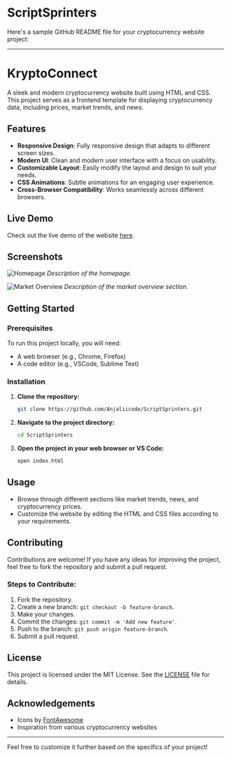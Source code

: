 # ScriptSprinters
Here's a sample GitHub README file for your cryptocurrency website project:

---

# KryptoConnect

A sleek and modern cryptocurrency website built using HTML and CSS. This project serves as a frontend template for displaying cryptocurrency data, including prices, market trends, and news.

## Features

- **Responsive Design**: Fully responsive design that adapts to different screen sizes.
- **Modern UI**: Clean and modern user interface with a focus on usability.
- **Customizable Layout**: Easily modify the layout and design to suit your needs.
- **CSS Animations**: Subtle animations for an engaging user experience.
- **Cross-Browser Compatibility**: Works seamlessly across different browsers.

## Live Demo

Check out the live demo of the website [here](#).

## Screenshots

![Homepage](path/to/screenshot1.png)
*Description of the homepage.*

![Market Overview](path/to/screenshot2.png)
*Description of the market overview section.*

## Getting Started

### Prerequisites

To run this project locally, you will need:

- A web browser (e.g., Chrome, Firefox)
- A code editor (e.g., VSCode, Sublime Text)

### Installation

1. **Clone the repository:**

   ```bash
   git clone https://github.com/Anjaliicode/ScriptSprinters.git
   ```

2. **Navigate to the project directory:**

   ```bash
   cd ScriptSprinters
   ```

3. **Open the project in your web browser or VS Code:**

   ```bash
   open index.html
   ```

## Usage

- Browse through different sections like market trends, news, and cryptocurrency prices.
- Customize the website by editing the HTML and CSS files according to your requirements.

## Contributing

Contributions are welcome! If you have any ideas for improving the project, feel free to fork the repository and submit a pull request.

### Steps to Contribute:

1. Fork the repository.
2. Create a new branch: `git checkout -b feature-branch`.
3. Make your changes.
4. Commit the changes: `git commit -m 'Add new feature'`.
5. Push to the branch: `git push origin feature-branch`.
6. Submit a pull request.

## License

This project is licensed under the MIT License. See the [LICENSE](LICENSE) file for details.

## Acknowledgements

- Icons by [FontAwesome](https://fontawesome.com/)
- Inspiration from various cryptocurrency websites

---

Feel free to customize it further based on the specifics of your project!
